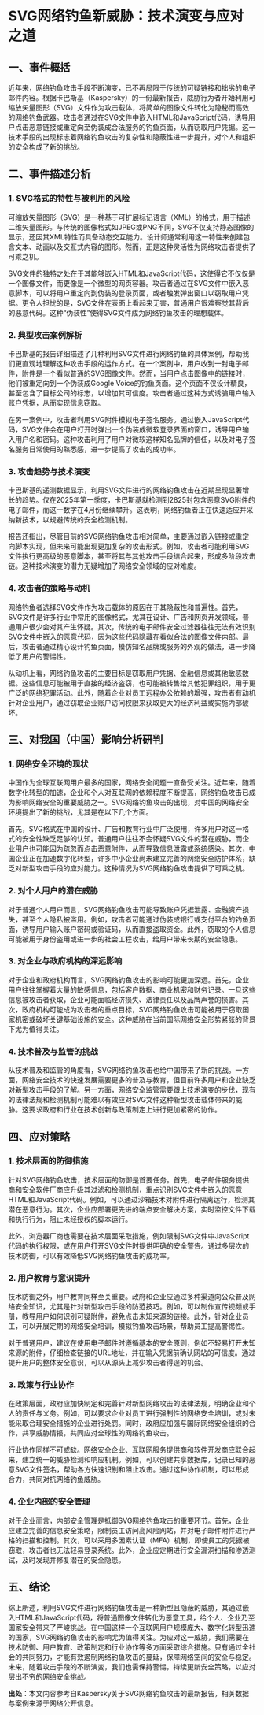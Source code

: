 # SVG网络钓鱼新威胁：技术演变与应对之道

## 一、事件概括

近年来，网络钓鱼攻击手段不断演变，已不再局限于传统的可疑链接和拙劣的电子邮件内容。根据卡巴斯基（Kaspersky）的一份最新报告，威胁行为者开始利用可缩放矢量图形（SVG）文件作为攻击载体，将简单的图像文件转化为隐秘而高效的网络钓鱼武器。攻击者通过在SVG文件中嵌入HTML和JavaScript代码，诱导用户点击恶意链接或重定向至伪装成合法服务的钓鱼页面，从而窃取用户凭据。这一技术手段的出现标志着网络钓鱼攻击的复杂性和隐蔽性进一步提升，对个人和组织的安全构成了新的挑战。

## 二、事件描述分析

### 1. SVG格式的特性与被利用的风险

可缩放矢量图形（SVG）是一种基于可扩展标记语言（XML）的格式，用于描述二维矢量图形。与传统的图像格式如JPEG或PNG不同，SVG不仅支持静态图像的显示，还因其XML特性而具备动态交互能力。设计师通常利用这一特性来创建包含文本、动画以及交互式内容的图形。然而，正是这种灵活性为网络攻击者提供了可乘之机。

SVG文件的独特之处在于其能够嵌入HTML和JavaScript代码，这使得它不仅仅是一个图像文件，而更像是一个微型的网页容器。攻击者通过在SVG文件中嵌入恶意脚本，可以将用户重定向到伪装的登录页面，或者触发弹出窗口以窃取用户凭据。更令人担忧的是，SVG文件在表面上看起来无害，普通用户很难察觉其背后的恶意代码。这种“伪装性”使得SVG文件成为网络钓鱼攻击的理想载体。

### 2. 典型攻击案例解析

卡巴斯基的报告详细描述了几种利用SVG文件进行网络钓鱼的具体案例，帮助我们更直观地理解这种攻击手段的运作方式。在一个案例中，用户收到一封电子邮件，附件是一个看似普通的SVG图像文件。然而，当用户点击图像中的链接时，他们被重定向到一个伪装成Google Voice的钓鱼页面。这个页面不仅设计精良，甚至包含了目标公司的标志，以增加其可信度。攻击者通过这种方式诱骗用户输入账户凭据，从而实现信息窃取。

在另一案例中，攻击者利用SVG附件模拟电子签名服务。通过嵌入JavaScript代码，SVG文件会在用户打开时弹出一个伪装成微软登录界面的窗口，诱导用户输入用户名和密码。这种攻击利用了用户对微软这样知名品牌的信任，以及对电子签名服务日常使用的熟悉感，进一步提高了攻击的成功率。

### 3. 攻击趋势与技术演变

卡巴斯基的遥测数据显示，利用SVG文件进行的网络钓鱼攻击在近期呈现显著增长的趋势。仅在2025年第一季度，卡巴斯基就检测到2825封包含恶意SVG附件的电子邮件，而这一数字在4月份继续攀升。这表明，网络钓鱼者正在快速适应并采纳新技术，以规避传统的安全检测机制。

报告还指出，尽管目前的SVG网络钓鱼攻击相对简单，主要通过嵌入链接或重定向脚本实现，但未来可能出现更加复杂的攻击形式。例如，攻击者可能利用SVG文件执行更高级的恶意脚本，甚至将其与其他攻击手段结合起来，形成多阶段攻击链。这种技术演变的潜力无疑增加了网络安全领域的应对难度。

### 4. 攻击者的策略与动机

网络钓鱼者选择SVG文件作为攻击载体的原因在于其隐蔽性和普遍性。首先，SVG文件是许多行业中常用的图像格式，尤其在设计、广告和网页开发领域，普通用户很少会对其产生怀疑。其次，传统的电子邮件安全过滤器往往无法有效识别SVG文件中嵌入的恶意代码，因为这些代码隐藏在看似合法的图像文件内部。最后，攻击者通过精心设计钓鱼页面，模仿知名品牌或服务的外观的做法，进一步降低了用户的警惕性。

从动机上看，网络钓鱼攻击的主要目标是窃取用户凭据、金融信息或其他敏感数据。这些信息可能被用于直接的经济盗窃，也可能被转售给其他犯罪组织，用于更广泛的网络犯罪活动。此外，随着企业对员工远程办公依赖的增强，攻击者有动机针对企业用户，通过窃取企业账户访问权限来获取更大的经济利益或实施内部破坏。

## 三、对我国（中国）影响分析研判

### 1. 网络安全环境的现状

中国作为全球互联网用户最多的国家，网络安全问题一直备受关注。近年来，随着数字化转型的加速，企业和个人对互联网的依赖程度不断提高，网络钓鱼攻击已成为影响网络安全的重要威胁之一。SVG网络钓鱼攻击的出现，对中国的网络安全环境提出了新的挑战，尤其是在以下几个方面。

首先，SVG格式在中国的设计、广告和教育行业中广泛使用，许多用户对这一格式的安全性缺乏足够的认知。普通用户往往不会怀疑SVG文件的潜在威胁，而企业用户也可能因为疏忽而点击恶意附件，从而导致信息泄露或系统感染。其次，中国企业正在加速数字化转型，许多中小企业尚未建立完善的网络安全防护体系，缺乏对新型攻击手段的应对能力。这种情况为SVG网络钓鱼攻击提供了可乘之机。

### 2. 对个人用户的潜在威胁

对于普通个人用户而言，SVG网络钓鱼攻击可能导致账户凭据泄露、金融资产损失，甚至个人隐私被滥用。例如，攻击者可能通过伪装成银行或支付平台的钓鱼页面，诱导用户输入账户密码或验证码，从而直接盗取资金。此外，窃取的个人信息可能被用于身份盗用或进一步的社会工程攻击，给用户带来长期的安全隐患。

### 3. 对企业与政府机构的深远影响

对于企业和政府机构而言，SVG网络钓鱼攻击的影响可能更加深远。首先，企业用户往往掌握着大量的敏感信息，包括客户数据、商业机密和财务记录。一旦这些信息被攻击者获取，企业可能面临经济损失、法律责任以及品牌声誉的损害。其次，政府机构可能成为攻击者的重点目标，SVG网络钓鱼攻击可能被用于窃取国家机密或破坏关键基础设施的安全。这种威胁在当前国际网络安全形势紧张的背景下尤为值得关注。

### 4. 技术普及与监管的挑战

从技术普及和监管的角度看，SVG网络钓鱼攻击也给中国带来了新的挑战。一方面，网络安全技术的快速发展需要更多的普及与教育，但目前许多用户和企业缺乏对新型攻击手段的了解。另一方面，网络安全监管需要跟上技术演变的步伐，现有的法律法规和检测机制可能难以有效应对SVG文件这种新型攻击载体带来的威胁。这要求政府和行业在技术创新与政策制定上进行更加紧密的协作。

## 四、应对策略

### 1. 技术层面的防御措施

针对SVG网络钓鱼攻击，技术层面的防御是首要任务。首先，电子邮件服务提供商和安全软件厂商应升级其过滤和检测机制，重点识别SVG文件中嵌入的恶意HTML和JavaScript代码。例如，可以通过沙箱技术对附件进行隔离运行，检测其潜在恶意行为。其次，企业应部署更先进的端点安全解决方案，实时监控文件下载和执行行为，阻止未经授权的脚本运行。

此外，浏览器厂商也需要在技术层面采取措施，例如限制SVG文件中JavaScript代码的执行权限，或在用户打开SVG文件时提供明确的安全警告。通过多层次的技术防御，可以有效降低SVG网络钓鱼攻击的成功率。

### 2. 用户教育与意识提升

技术防御之外，用户教育同样至关重要。政府和企业应通过多种渠道向公众普及网络安全知识，尤其是针对新型攻击手段的防范技巧。例如，可以制作宣传视频或手册，教导用户如何识别可疑附件，避免点击未知来源的链接。此外，针对企业员工，可以开展定期的网络安全培训，模拟钓鱼攻击场景，帮助员工提高警惕性。

对于普通用户，建议在使用电子邮件时遵循基本的安全原则，例如不轻易打开未知来源的附件，仔细检查链接的URL地址，并在输入凭据前确认网站的可信度。通过提升用户的整体安全意识，可以从源头上减少攻击者得逞的机会。

### 3. 政策与行业协作

在政策层面，政府应加快制定和完善针对新型网络攻击的法律法规，明确企业和个人的责任与义务。例如，可以要求企业对员工进行强制性的网络安全培训，或对未能采取合理安全措施的企业进行处罚。同时，政府应加强与国际网络安全组织的合作，共享威胁情报，共同应对全球性的网络钓鱼攻击。

行业协作同样不可或缺。网络安全企业、互联网服务提供商和软件开发商应联合起来，建立统一的威胁检测和响应机制。例如，可以创建共享数据库，记录已知的恶意SVG文件签名，帮助各方快速识别和阻止攻击。通过这种协作机制，可以形成合力，共同对抗网络钓鱼威胁。

### 4. 企业内部的安全管理

对于企业而言，内部安全管理是抵御SVG网络钓鱼攻击的重要环节。首先，企业应建立完善的信息安全策略，限制员工访问高风险网站，并对电子邮件附件进行严格的扫描和控制。其次，可以采用多因素认证（MFA）机制，即使員工的凭据被窃取，攻击者也无法轻易登录系统。此外，企业应定期进行安全漏洞扫描和渗透测试，及时发现并修复潜在的安全隐患。

## 五、结论

综上所述，利用SVG文件进行网络钓鱼攻击是一种新型且隐蔽的威胁，其通过嵌入HTML和JavaScript代码，将普通图像文件转化为恶意工具，给个人、企业乃至国家安全带来了严峻挑战。在中国这样一个互联网用户规模庞大、数字化转型迅速的国家，SVG网络钓鱼攻击的影响尤为值得关注。为应对这一威胁，我们需要在技术防御、用户教育、政策制定和行业协作等多方面采取综合措施。只有通过全社会的共同努力，才能有效遏制网络钓鱼攻击的蔓延，保障网络空间的安全与稳定。未来，随着攻击手段的不断演变，我们也需保持警惕，持续更新安全策略，以应对层出不穷的网络安全挑战。

**出处**：本文内容参考自Kaspersky关于SVG网络钓鱼攻击的最新报告，相关数据与案例来源于网络公开信息。